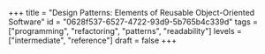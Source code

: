+++
title = "Design Patterns: Elements of Reusable Object-Oriented Software"
id = "0628f537-6527-4722-93d9-5b765b4c339d"
tags = ["programming", "refactoring", "patterns", "readability"]
levels = ["intermediate", "reference"]
draft = false
+++
